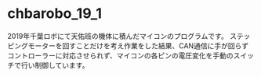 # chbarobo_19_1
2019年千葉ロボにて天佑班の機体に積んだマイコンのプログラムです。
ステッピングモーターを回すことだけを考え作業をした結果、CAN通信に手が回らずコントローラーに対応させられず、マイコンの各ピンの電圧変化を手動のスイッチで行い制御しています。
